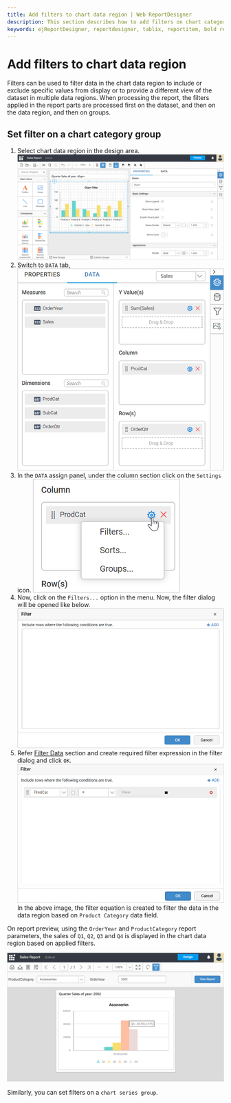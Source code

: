 ```yaml
---
title: Add filters to chart data region | Web ReportDesigner
description: This section describes how to add filters on chart category and series group in Bold Report Designer.
keywords: ejReportDesigner, reportdesigner, tablix, reportitem, bold reports, documentation, help, ej, user guide, demo, samples, bold reports, bold reporting, filters
---
```


# Add filters to chart data region

Filters can be used to filter data in the chart data region to include or exclude specific values from display or to provide a different view of the dataset in multiple data regions. When processing the report, the filters applied in the report parts are processed first on the dataset, and then on the data region, and then on groups.

## Set filter on a chart category group

1. Select chart data region in the design area.
![Filter dialog](/static/assets/on-premise/images/report-designer/report-items/chart/add-filter-to-chart-data-region/select-data-region.png)
2. Switch to `DATA` tab,
![Filter dialog](/static/assets/on-premise/images/report-designer/report-items/chart/add-filter-to-chart-data-region/switch-to-data-tab.png)
3. In the `DATA` assign panel, under the column section click on the `Settings` icon.
![Filter dialog](/static/assets/on-premise/images/report-designer/report-items/chart/add-filter-to-chart-data-region/filter-data-menu.png)
4. Now, click on the `Filters...` option in the menu. Now, the filter dialog will be opened like below.
![Filter dialog](/static/assets/on-premise/images/report-designer/report-items/chart/add-filter-to-chart-data-region/filters-dialog.png)
5. Refer [Filter Data](./../../../compose-report/filter-data/) section and create required filter expression in the filter dialog and click `OK`.
![Filter dialog](/static/assets/on-premise/images/report-designer/report-items/chart/add-filter-to-chart-data-region/create-filter-expressions.png)
In the above image, the filter equation is created to filter the data in the data region based on `Product Category` data field.

On report preview, using the `OrderYear` and `ProductCategory` report parameters, the sales of `Q1`, `Q2`, `Q3` and `Q4` is displayed in the chart data region based on applied filters.

![Filter dialog](/static/assets/on-premise/images/report-designer/report-items/chart/add-filter-to-chart-data-region/report-preview.png)

Similarly, you can set filters on a `chart series group`.